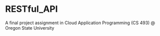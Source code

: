 # RESTful_API
A final project assignment in Cloud Application Programming (CS 493) @ Oregon State University
